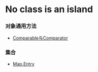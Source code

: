 # No class is an island

###  对象通用方法
- [Comparable与Comparator](https://github.com/dooonabe/no-class-is-an-island/edit/master/article/Object/Comparable&Comparator.md)

###  集合
- [Map.Entry](https://github.com/dooonabe/no-class-is-an-island/blob/master/article/Collection/Map.Entry.md)
